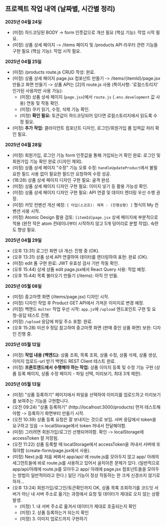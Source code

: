 ## 프로젝트 작업 내역 (날짜별, 시간별 정리)

**2025년 04월 24일**

- (미정) 하드코딩된 BODY -> form 인풋값으로 개선 필요 (핵심 기능): 작업 시작 필요.
- (미정) 상품 상세 페이지 -> /items 페이지 및 /products API 라우터 관련 기능들 구현 필요 (핵심 기능): 작업 시작 필요.

**2025년 04월 25일**

- (미정) /products route.js CRUD 작성: 완료.
- (미정) 상품 상세 페이지 page.jsx 컴포넌트 만들기 -> /items/{itemId}/page.jsx 만들고 화면 만들기 -> 상품 API는 [2]의 route.js 사용 (특이사항: '로컬스토리지' 인가된 사용자만 사용 가능):
  - (미정) 상품 상세 페이지 (`page.jsx`)에서 `route.js` (`.env.development` 값 사용) 연동 및 작동 확인.
  - (미정) 쿠키 읽기, 수정, 삭제 기능 확인.
  - (미정) **확인 필요:** 토큰값이 하드코딩되어 있다면 로컬스토리지에서 읽도록 수정 필요.
- (미정) **추가 작업:** 클라이언트 컴포넌트 디자인, 로그인/회원가입 폼 입력값 처리 확인 필요.

**2025년 04월 28일**

- (미정) 회원가입, 로그인 기능 form 인풋값을 통해 가입되는거 확인 완료: 로그인 및 회원가입 기능 확인 완료 (디자인 제외).
- (미정) 상품 상세 페이지 "수정" 기능 오류 수정: `handleUpdateProduct`에서 불필요한 필드 사용 없이 필요한 필드만 요청하여 수정 성공.
- (18:28) 상품 상세 페이지 디자인 구현 필요: 골격 완성.
- (미정) 상품 상세 페이지 디자인 구현 필요: 이미지 넣기 등 활용 가능성 확인.
- (미정) 상품 상세 페이지 디자인 구현 필요: API 연결 및 데이터 렌더링 우선 수행 권장.
- (미정) 커밋 컨벤션 개선 예정: `[ 타입(스코프): 제목 - (진행상황) ]` 형식의 My 컨벤션 사용 시작.
- (미정) Atomic Design 활용 검토: `[itemId]page.jsx` 상세 페이지에 부분적으로 적용 (완전 작은 atom 컨테이너부터 시작하지 않고 5개 덩어리로 분할 작업). 숙련도 향상 필요.

**2025년 04월 29일**

- (오후 13:31) 로그인 화면 UI 개선: 진행 중 (OK).
- (오후 13:31) 상품 상세 API 연결하여 데이터를 렌더링하여 표현: 완료 (OK).
- (미정) edit 폼 구현 완료: JWT 유효성 검사 기반 작동 확인.
- (오후 15:44) 상세 상품 edit page.jsx에서 React Query 사용: 작업 예정.
- (오후 15:44) 목록 불러오기 만들기 (/items): 아직 안 만듦.

**2025년 05월 08일**

- (미정) 중고마켓 화면 (/items/page.jsx) 디자인 시작.
- (미정) 디자인 작업 후 Product GET API에서 가져온 이미지로 변경 예정.
- (미정) 백엔드 `multer` 작업 우선 시작: `app.js`에 `/upload` 엔드포인트 구현 및 요청-응답 테스트 진행.
- (미정) `/upload` 응답에 파일 주소 포함: 완료.
- (오후 15:28) 미션 9 정답 참고하여 중고마켓 화면 (판매 중인 상품 화면) 보완: 디자인 진행 중.

**2025년 05월 12일**

- (미정) **작업 내용 (백엔드):** 상품 조회, 목록 조회, 상품 수정, 상품 삭제, 상품 생성, 이미지 업로드-url 받기 백엔드 REST Client 테스트 완료.
- (미정) **프론트엔드에서 수행해야 하는 작업:** 상품 이미지 등록 및 수정 기능 구현 (상품 등록 페이지, 상품 수정 페이지 - 파일 선택, 미리보기, 최대 3개 제한).

**2025년 05월 13일**

- (미정) "상품 등록하기" 페이지에서 파일을 선택하여 이미지를 업로드하고 미리보기를 보여주는 기능을 구현합니다.
- (오전 09:24) "상품 등록하기" (http://localhost:3000/products) 먼저 테스트해야함 -> 등록하기 화면부터 만들기 시작.
- (오전 10:39) 상품 등록 요청은 잘 보내지는 것으로 보임. 서버 응답에서 token을 요구하고 있음 -> localStorage에서 token 꺼내서 전달해야함.
- (미정) 그러려면 회원가입/로그인 선행되어야함. 확인 -> localStorage에 accessToken 잘 저장됨.
- (오전 11:22) 상품 등록할 때 localStorage에서 accessToken을 꺼내서 서버에 또 줘야함 (create-form/page.jsx에서 사용).
- (미정) Next.js를 처음 써봐서 app/api/ 에 route.js를 모아두지 않고 app/ 아래의 세그먼트들에 바로 route.js를 사용하고 있어서 골치아픈 문제가 있다. (일반적으로 app/api/아래에 route.js를 모아두고 app/ 아래에 page.jsx 컴포넌트들을 모아두는 방법이 일반적이라고 한다.) 일단 기능이 정상 작동하는 한 크게 신경쓰지 않기로 하자...
- (오후 13:24) 회원가입/로그인/토큰확인까지 OK, 상품 목록 조회하기를 코드잇 서버가 아닌 내 서버 주소로 옮기는 과정에서 요청 및 데이터가 제대로 오지 않는 상황 발생.
  - (미정) 1. 내 서버 주소로 옮겨서 데이터가 제대로 호출되는지 확인
  - (미정) 2. 상품 등록하는거 되는지 확인
  - (미정) 3. 이미지 업로드까지 구현하기
